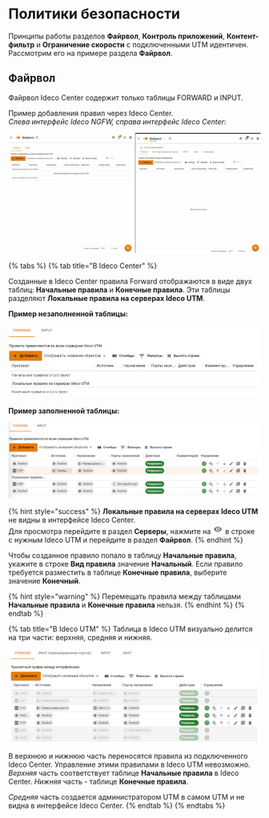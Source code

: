 # Политики безопасности

Принципы работы разделов **Файрвол**, **Контроль приложений**, **Контент-фильтр** и **Ограничение скорости** с подключенными UTM идентичен. Рассмотрим его на примере раздела **Файрвол**.

## Файрвол

Файрвол Ideco Center содержит только таблицы FORWARD и INPUT. 

Пример добавления правил через Ideco Center.\
_Слева интерфейс Ideco NGFW, справа интерфейс Ideco Сenter_:

![](../../../.gitbook/assets/policies-and-objects.gif)

{% tabs %}
{% tab title="В Ideco Center" %}

Созданные в Ideco Center правила Forward отображаются в виде двух таблиц: **Начальные правила** и **Конечные правила**. Эти таблицы разделяют **Локальные правила на серверах Ideco UTM**.

**Пример незаполненной таблицы:**

![](../../../.gitbook/assets/policies-and-objects2.png)

**Пример заполненной таблицы:**

![](../../../.gitbook/assets/policies-and-objects1.png)

{% hint style="success" %}
**Локальные правила на серверах Ideco UTM** не видны в интерфейсе Ideco Center. \
Для просмотра перейдите в раздел **Серверы**, нажмите на ![](../../../.gitbook/assets/icon-eye.png) в строке с нужным Ideco UTM и перейдите в раздел **Файрвол**.
{% endhint %}

Чтобы созданное правило попало в таблицу **Начальные правила**, укажите в строке **Вид правила** значение **Начальный**. Если правило требуется разместить в таблице **Конечные правила**, выберите значение **Конечный**.

{% hint style="warning" %}
Перемещать правила между таблицами **Начальные правила** и **Конечные правила** нельзя. 
{% endhint %}
{% endtab %}

{% tab title="В Ideco UTM" %}
Таблица в Ideco UTM визуально делится на три части: верхняя, средняя и нижняя.

![](../../../.gitbook/assets/policies-and-objects.png)

В верхнюю и нижнюю часть переносятся правила из подключенного Ideco Center. Управление этими правилами в Ideco UTM невозможно. *Верхняя* часть соответствует таблице **Начальные правила** в Ideco Center. *Нижняя* часть - таблице **Конечные правила**.

*Средняя* часть создается администратором UTM в самом UTM и не видна в интерфейсе Ideco Center.
{% endtab %}
{% endtabs %}
